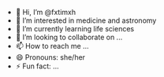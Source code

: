 - 👋 Hi, I’m @fxtimxh
- 👀 I’m interested in medicine and astronomy
- 🌱 I’m currently learning life sciences
- 💞️ I’m looking to collaborate on ...
- 📫 How to reach me ...
- 😄 Pronouns: she/her
- ⚡ Fun fact: ...

<!---
fxtimxh/fxtimxh is a ✨ special ✨ repository because its `README.md` (this file) appears on your GitHub profile.
You can click the Preview link to take a look at your changes.
--->
